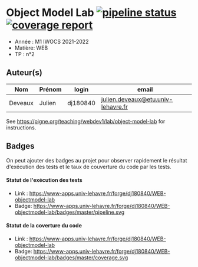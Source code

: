# Object Model Lab [![pipeline status](https://www-apps.univ-lehavre.fr/forge/dj180840/WEB-objectmodel-lab/badges/master/pipeline.svg)](https://www-apps.univ-lehavre.fr/forge/dj180840/WEB-objectmodel-lab/commits/master) [![coverage report](https://www-apps.univ-lehavre.fr/forge/dj180840/WEB-objectmodel-lab/badges/master/coverage.svg)](https://www-apps.univ-lehavre.fr/forge/dj180840/WEB-objectmodel-lab/commits/master)

- Année : M1 IWOCS 2021-2022
- Matière: WEB
- TP : n°2

## Auteur(s)

|Nom|Prénom|login|email|
|--|--|--|--|
| Deveaux | Julien | dj180840 | julien.deveaux@etu.univ-lehavre.fr |

See <https://pigne.org/teaching/webdev1/lab/object-model-lab> for instructions.

## Badges

On peut ajouter des badges au projet pour observer rapidement le résultat d'exécution des tests et le taux de couverture du code par les tests. 

#### Statut de l'exécution des tests

- Link : <https://www-apps.univ-lehavre.fr/forge/dj180840/WEB-objectmodel-lab>
- Badge: https://www-apps.univ-lehavre.fr/forge/dj180840/WEB-objectmodel-lab/badges/master/pipeline.svg

#### Statut de la coverture du code

- Link : <https://www-apps.univ-lehavre.fr/forge/dj180840/WEB-objectmodel-lab>
- Badge: https://www-apps.univ-lehavre.fr/forge/dj180840/WEB-objectmodel-lab/badges/master/coverage.svg
